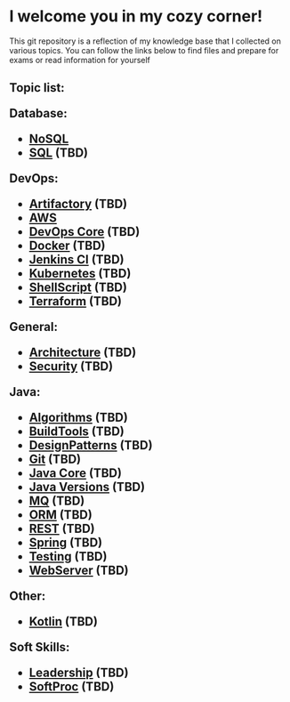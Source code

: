 <h1>  I welcome you in my cozy corner! </h1>

This git repository is a reflection of my knowledge base 
that I collected on various topics. 
You can follow the links below to find files 
and prepare for exams or 
read  information for yourself

<h2>

Topic list:

Database:
* [NoSQL](database%2FNoSQL%2FMenu.md)
* [SQL](database%2FSQL%2FMenu.md) (TBD)

DevOps:
* [Artifactory](devOps%2FArtifactory%2FMenu.md) (TBD)
* [AWS](devOps%2FAWS%2FMenu.md)
* [DevOps Core](devOps%2FDevOpsCore%2FMenu.md) (TBD)
* [Docker](devOps%2FDocker%2FMenu.md) (TBD)
* [Jenkins CI](devOps%2FJenkinsCI%2FMenu.md) (TBD)
* [Kubernetes](devOps%2FKubernetes%2FMenu.md) (TBD)
* [ShellScript](devOps%2FShellScript%2FMenu.md) (TBD)
* [Terraform](devOps%2FTerraform%2FMenu.md) (TBD)

General:
* [Architecture](general%2FArchitecture%2FMenu.md) (TBD)
* [Security](general%2FSecurity%2FMenu.md) (TBD)

Java:
* [Algorithms](java%2FLeetcode%2FMenu.md) (TBD)
* [BuildTools](java%2FBuildTools%2FMenu.md) (TBD)
* [DesignPatterns](java%2FDesignPatterns%2FMenu.md) (TBD)
* [Git](java%2FGIT%2FMenu.md) (TBD)
* [Java Core](java%2FJavaCore%2FMenu.md) (TBD)
* [Java Versions](java%2FJavaVersions%2FMenu.md) (TBD)
* [MQ](java%2FMQ%2FMenu.md) (TBD)
* [ORM](java%2FORM%2FMenu.md) (TBD)
* [REST](java%2FREST%2FMenu.md) (TBD)
* [Spring](java%2FSpring%2FMenu.md) (TBD)
* [Testing](java%2FTesting%2FMenu.md) (TBD)
* [WebServer](java%2FWebServer%2FMenu.md) (TBD)

Other:
* [Kotlin](other%2FKotlin%2FMenu.md) (TBD)

Soft Skills:
* [Leadership](softSkill%2FLeadership%2FMenu.md) (TBD)
* [SoftProc](softSkill%2FSoftProc%2FMenu.md) (TBD)

</h2>
